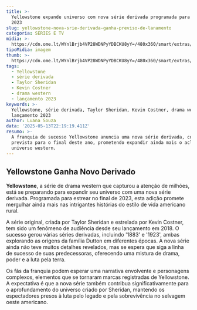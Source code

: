 ```yaml
---
title: >-
  Yellowstone expande universo com nova série derivada programada para final de
  2023
slug: yellowstone-nova-srie-derivada-ganha-previso-de-lanamento
categoria: SÉRIES E TV
midia: >-
  https://cdn.ome.lt/WYnlBrjb4VP28WDNPyYDBCKU8yY=/480x360/smart/extras/conteudos/Design_sem_nome_-_2025-05-13T190816.125.png
tipoMidia: imagem
thumb: >-
  https://cdn.ome.lt/WYnlBrjb4VP28WDNPyYDBCKU8yY=/480x360/smart/extras/conteudos/Design_sem_nome_-_2025-05-13T190816.125.png
tags:
  - Yellowstone
  - série derivada
  - Taylor Sheridan
  - Kevin Costner
  - drama western
  - lançamento 2023
keywords: >-
  Yellowstone, série derivada, Taylor Sheridan, Kevin Costner, drama western,
  lançamento 2023
author: Luana Souza
data: '2025-05-13T22:19:19.411Z'
resumo: >-
  A franquia de sucesso Yellowstone anuncia uma nova série derivada, com estreia
  prevista para o final deste ano, prometendo expandir ainda mais o aclamado
  universo western.
---
```


## Yellowstone Ganha Novo Derivado

**Yellowstone**, a série de drama western que capturou a atenção de milhões, está se preparando para expandir seu universo com uma nova série derivada. Programada para estrear no final de 2023, esta adição promete mergulhar ainda mais nas intrigantes histórias do estilo de vida americano rural.

A série original, criada por Taylor Sheridan e estrelada por Kevin Costner, tem sido um fenômeno de audiência desde seu lançamento em 2018. O sucesso gerou várias séries derivadas, incluindo '1883' e '1923', ambas explorando as origens da família Dutton em diferentes épocas. A nova série ainda não teve muitos detalhes revelados, mas se espera que siga a linha de sucesso de suas predecessoras, oferecendo uma mistura de drama, poder e a luta pela terra.

Os fãs da franquia podem esperar uma narrativa envolvente e personagens complexos, elementos que se tornaram marcas registradas de Yellowstone. A expectativa é que a nova série também contribua significativamente para o aprofundamento do universo criado por Sheridan, mantendo os espectadores presos à luta pelo legado e pela sobrevivência no selvagem oeste americano.
